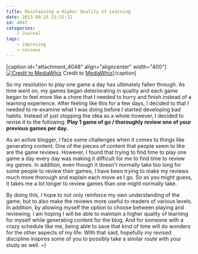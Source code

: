```yaml
---
title: Maintaining a Higher Quality of Learning
date: 2013-09-25 21:51:12
id: 4047
categories:
	- Journal
tags:
	- improving
	- reviews
---
```


[caption id="attachment_4048" align="aligncenter" width="400"][![Credit to MediaWhiz](http://www.bengozen.com/wp-content/uploads/2013/09/quality-assurance.jpg)](http://www.bengozen.com/wp-content/uploads/2013/09/quality-assurance.jpg) Credit to [MediaWhiz](http://www.mediawhiz.com/trust-quality-score-for-quality-results-2)[/caption]

So my resolution to play one game a day has ultimately fallen through. As time went on, my games began deteriorating in quality and each game began to feel more like a chore that I needed to hurry and finish instead of a learning experience. After feeling like this for a few days, I decided to that I needed to re-examine what I was doing before I started developing bad habits. Instead of just stopping the idea as a whole however, I decided to revise it to the following: **Play 1 game of go / thoroughly review one of your previous games per day.**

As an active blogger, I face some challenges when it comes to things like generating content. One of the pieces of content that people seem to like are the game reviews. However, I found that trying to find time to play one game a day every day was making it difficult for me to find time to review my games. In addition, even though it doesn't normally take too long for some people to review their games, I have been trying to make my reviews much more thorough and explain each move as I go. So as you might guess, it takes me a lot longer to review games than one might normally take.

By doing this, I hope to not only reinforce my own understanding of the game; but to also make the reviews more useful to readers of various levels. In addition, by allowing myself the option to choose between playing and reviewing, I am hoping I will be able to maintain a higher quality of learning for myself while generating content for the blog. And for someone with a crazy schedule like me, being able to save that kind of time will do wonders for the other aspects of my life. With that said, hopefully my revised discipline inspires some of you to possibly take a similar route with your study as well. =)